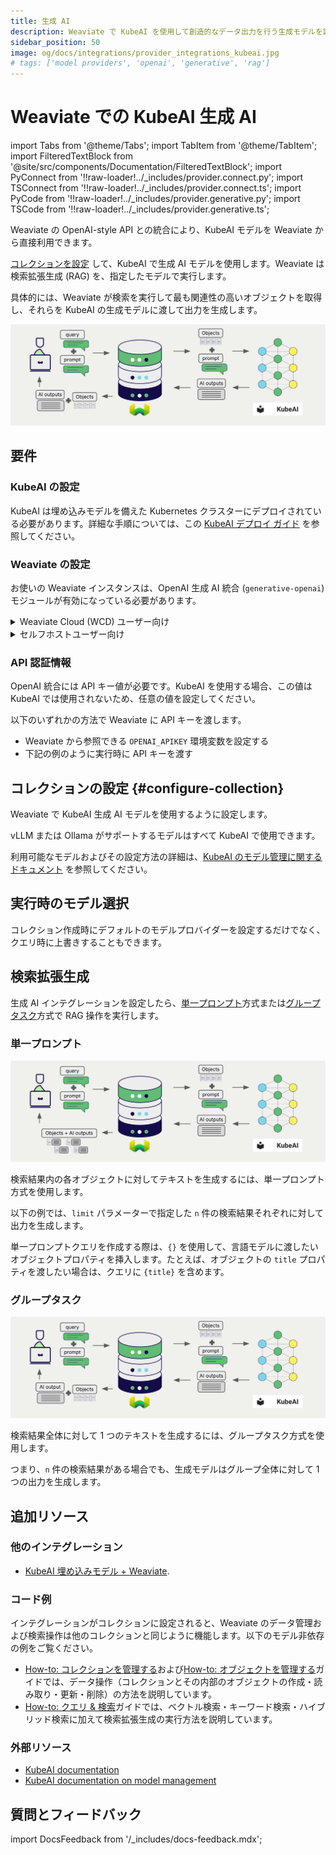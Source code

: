 ```yaml
---
title: 生成 AI
description: Weaviate で KubeAI を使用して創造的なデータ出力を行う生成モデルを設定します。
sidebar_position: 50
image: og/docs/integrations/provider_integrations_kubeai.jpg
# tags: ['model providers', 'openai', 'generative', 'rag']
---
```


# Weaviate での KubeAI 生成 AI

import Tabs from '@theme/Tabs';
import TabItem from '@theme/TabItem';
import FilteredTextBlock from '@site/src/components/Documentation/FilteredTextBlock';
import PyConnect from '!!raw-loader!../_includes/provider.connect.py';
import TSConnect from '!!raw-loader!../_includes/provider.connect.ts';
import PyCode from '!!raw-loader!../_includes/provider.generative.py';
import TSCode from '!!raw-loader!../_includes/provider.generative.ts';

Weaviate の OpenAI-style API との統合により、KubeAI モデルを Weaviate から直接利用できます。

[コレクションを設定](#configure-collection) して、KubeAI で生成 AI モデルを使用します。Weaviate は 検索拡張生成 (RAG) を、指定したモデルで実行します。

具体的には、Weaviate が検索を実行して最も関連性の高いオブジェクトを取得し、それらを KubeAI の生成モデルに渡して出力を生成します。

![RAG integration illustration](../_includes/integration_kubeai_rag.png)

## 要件

### KubeAI の設定

KubeAI は埋め込みモデルを備えた Kubernetes クラスターにデプロイされている必要があります。詳細な手順については、この [KubeAI デプロイ ガイド](https://www.kubeai.org/tutorials/weaviate/#kubeai-configuration) を参照してください。

### Weaviate の設定

お使いの Weaviate インスタンスは、OpenAI 生成 AI 統合 (`generative-openai`) モジュールが有効になっている必要があります。

<details>
  <summary>Weaviate Cloud (WCD) ユーザー向け</summary>

この統合は Weaviate Cloud (WCD) のサーバーレス インスタンスではデフォルトで有効になっています。

</details>

<details>
  <summary>セルフホストユーザー向け</summary>

- モジュールが有効かどうかを確認するには、[クラスターメタデータ](/deploy/configuration/meta.md) をチェックしてください。
- Weaviate でモジュールを有効にする方法については、[モジュールの設定方法](../../configuration/modules.md) ガイドに従ってください。

</details>

### API 認証情報

OpenAI 統合には API キー値が必要です。KubeAI を使用する場合、この値は KubeAI では使用されないため、任意の値を設定してください。

以下のいずれかの方法で Weaviate に API キーを渡します。

- Weaviate から参照できる `OPENAI_APIKEY` 環境変数を設定する
- 下記の例のように実行時に API キーを渡す

<Tabs groupId="languages">

 <TabItem value="py" label="Python API v4">
    <FilteredTextBlock
      text={PyConnect}
      startMarker="# START OpenAIInstantiation"
      endMarker="# END OpenAIInstantiation"
      language="py"
    />
  </TabItem>

 <TabItem value="js" label="JS/TS API v3">
    <FilteredTextBlock
      text={TSConnect}
      startMarker="// START OpenAIInstantiation"
      endMarker="// END OpenAIInstantiation"
      language="ts"
    />
  </TabItem>

</Tabs>

## コレクションの設定 {#configure-collection}

Weaviate で KubeAI 生成 AI モデルを使用するように設定します。

<Tabs groupId="languages">
  <TabItem value="py" label="Python API v4">
    <FilteredTextBlock
      text={PyCode}
      startMarker="# START FullGenerativeKubeAI"
      endMarker="# END FullGenerativeKubeAI"
      language="py"
    />
  </TabItem>

  <TabItem value="js" label="JS/TS API v3">
    <FilteredTextBlock
      text={TSCode}
      startMarker="// START FullGenerativeKubeAI"
      endMarker="// END FullGenerativeKubeAI"
      language="ts"
    />
  </TabItem>

</Tabs>

vLLM または Ollama がサポートするモデルはすべて KubeAI で使用できます。

利用可能なモデルおよびその設定方法の詳細は、[KubeAI のモデル管理に関するドキュメント](https://www.kubeai.org/how-to/install-models/) を参照してください。

## 実行時のモデル選択

コレクション作成時にデフォルトのモデルプロバイダーを設定するだけでなく、クエリ時に上書きすることもできます。

<Tabs groupId="languages">
  <TabItem value="py" label="Python API v4">
    <FilteredTextBlock
      text={PyCode}
      startMarker="# START RuntimeModelSelectionKubeAI"
      endMarker="# END RuntimeModelSelectionKubeAI"
      language="py"
    />
  </TabItem>
  <TabItem value="js" label="JS/TS Client v3">
    <FilteredTextBlock
      text={TSCode}
      startMarker="// START RuntimeModelSelectionKubeAI"
      endMarker="// END RuntimeModelSelectionKubeAI"
      language="ts"
    />
  </TabItem>
</Tabs>



## 検索拡張生成

生成 AI インテグレーションを設定したら、[単一プロンプト](#single-prompt)方式または[グループタスク](#grouped-task)方式で RAG 操作を実行します。

### 単一プロンプト

![単一プロンプトの RAG インテグレーションは検索結果ごとに個別の出力を生成します](../_includes/integration_kubeai_rag_single.png)

検索結果内の各オブジェクトに対してテキストを生成するには、単一プロンプト方式を使用します。

以下の例では、`limit` パラメーターで指定した `n` 件の検索結果それぞれに対して出力を生成します。

単一プロンプトクエリを作成する際は、`{}` を使用して、言語モデルに渡したいオブジェクトプロパティを挿入します。たとえば、オブジェクトの `title` プロパティを渡したい場合は、クエリに `{title}` を含めます。

<Tabs groupId="languages">

 <TabItem value="py" label="Python API v4">
    <FilteredTextBlock
      text={PyCode}
      startMarker="# START SinglePromptExample"
      endMarker="# END SinglePromptExample"
      language="py"
    />
  </TabItem>

 <TabItem value="js" label="JS/TS API v3">
    <FilteredTextBlock
      text={TSCode}
      startMarker="// START SinglePromptExample"
      endMarker="// END SinglePromptExample"
      language="ts"
    />
  </TabItem>

</Tabs>

### グループタスク

![グループタスクの RAG インテグレーションは検索結果全体に対して 1 つの出力を生成します](../_includes/integration_kubeai_rag_grouped.png)

検索結果全体に対して 1 つのテキストを生成するには、グループタスク方式を使用します。

つまり、`n` 件の検索結果がある場合でも、生成モデルはグループ全体に対して 1 つの出力を生成します。

<Tabs groupId="languages">

 <TabItem value="py" label="Python API v4">
    <FilteredTextBlock
      text={PyCode}
      startMarker="# START GroupedTaskExample"
      endMarker="# END GroupedTaskExample"
      language="py"
    />
  </TabItem>

 <TabItem value="js" label="JS/TS API v3">
    <FilteredTextBlock
      text={TSCode}
      startMarker="// START GroupedTaskExample"
      endMarker="// END GroupedTaskExample"
      language="ts"
    />
  </TabItem>

</Tabs>

## 追加リソース

### 他のインテグレーション

- [KubeAI 埋め込みモデル + Weaviate](./embeddings.md).

### コード例

インテグレーションがコレクションに設定されると、Weaviate のデータ管理および検索操作は他のコレクションと同じように機能します。以下のモデル非依存の例をご覧ください。

- [How-to: コレクションを管理する](../../manage-collections/index.mdx)および[How-to: オブジェクトを管理する](../../manage-objects/index.mdx)ガイドでは、データ操作（コレクションとその内部のオブジェクトの作成・読み取り・更新・削除）の方法を説明しています。
- [How-to: クエリ & 検索](../../search/index.mdx)ガイドでは、ベクトル検索・キーワード検索・ハイブリッド検索に加えて検索拡張生成の実行方法を説明しています。

### 外部リソース

- [KubeAI documentation](https://www.kubeai.org/)
- [KubeAI documentation on model management](https://www.kubeai.org/how-to/install-models/)

## 質問とフィードバック

import DocsFeedback from '/_includes/docs-feedback.mdx';

<DocsFeedback/>

